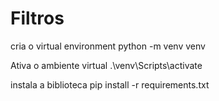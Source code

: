 # Filtros

cria o virtual environment
python -m venv venv

Ativa o ambiente virtual
.\venv\Scripts\activate

instala a biblioteca
pip install -r requirements.txt
